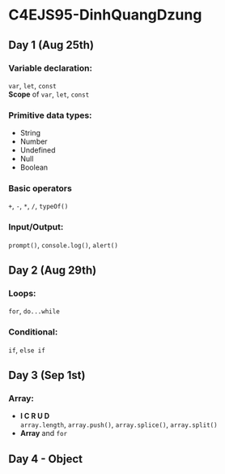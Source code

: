 # C4EJS95-DinhQuangDzung
## Day 1 (Aug 25th)
### Variable declaration:   
`var`, `let`, `const`  
**Scope** of `var`, `let`, `const`  
### Primitive data types:  
- String  
- Number  
- Undefined  
- Null
- Boolean  
### Basic operators  
`+`, `-`, `*`, `/`, `typeOf()`
### Input/Output: 
`prompt()`, `console.log()`, `alert()`  
## Day 2 (Aug 29th)
### Loops: 
`for`, `do...while`  
### Conditional: 
`if`, `else if`  
## Day 3 (Sep 1st)
### Array:  
- **I C R U D**  
`array.length`, `array.push()`, `array.splice()`, `array.split()`
- **Array** and `for`  
## Day 4 - Object
